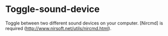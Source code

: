 # Toggle-sound-device
Toggle between two different sound devices on your computer.
[Nircmd] is required (http://www.nirsoft.net/utils/nircmd.html).
